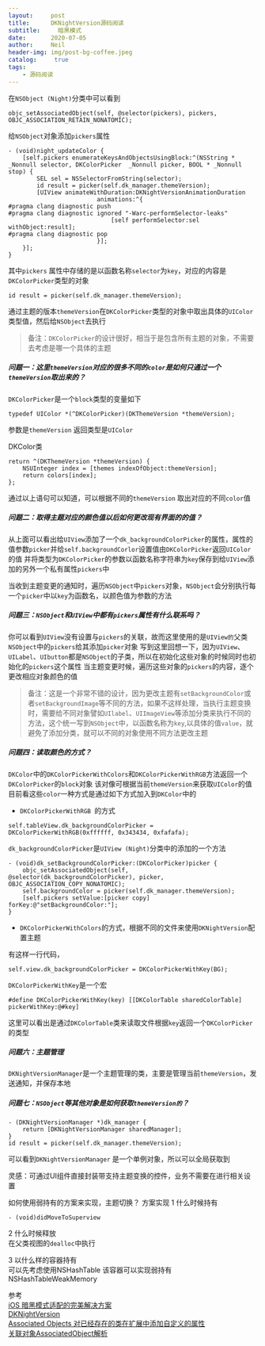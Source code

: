 ```yaml
---
layout:     post
title:      DKNightVersion源码阅读
subtitle:	  暗黑模式
date:       2020-07-05
author:     Neil
header-img: img/post-bg-coffee.jpeg
catalog: 	 true
tags:
    - 源码阅读
---
```


在`NSObject (Night)`分类中可以看到

```
objc_setAssociatedObject(self, @selector(pickers), pickers, OBJC_ASSOCIATION_RETAIN_NONATOMIC);
```

给`NSObject`对象添加`pickers`属性

```
- (void)night_updateColor {
    [self.pickers enumerateKeysAndObjectsUsingBlock:^(NSString * _Nonnull selector, DKColorPicker  _Nonnull picker, BOOL * _Nonnull stop) {
        SEL sel = NSSelectorFromString(selector);
        id result = picker(self.dk_manager.themeVersion);
        [UIView animateWithDuration:DKNightVersionAnimationDuration
                         animations:^{
#pragma clang diagnostic push
#pragma clang diagnostic ignored "-Warc-performSelector-leaks"
                             [self performSelector:sel withObject:result];
#pragma clang diagnostic pop
                         }];
    }];
}
```

其中`pickers` 属性中存储的是以函数名称`selector`为`key`，对应的内容是`DKColorPicker`类型的对象

```
id result = picker(self.dk_manager.themeVersion);
```
通过主题的版本`themeVersion`在`DKColorPicker`类型的对象中取出具体的`UIColor`类型值，然后给`NSObject`去执行

>备注：`DKColorPicker`的设计很好，相当于是包含所有主题的对象，不需要去考虑是哪一个具体的主题

##### 问题一：这里`themeVersion`对应的很多不同的`color`是如何只通过一个`themeVersion`取出来的？

`DKColorPicker`是一个`block`类型的变量如下 

```
typedef UIColor *(^DKColorPicker)(DKThemeVersion *themeVersion);
```
参数是`themeVersion` 返回类型是`UIColor`

DKColor类
```
return ^(DKThemeVersion *themeVersion) {
    NSUInteger index = [themes indexOfObject:themeVersion];
    return colors[index];
};
```

通过以上语句可以知道，可以根据不同的`themeVersion` 取出对应的不同`color`值

##### 问题二：取得主题对应的颜色值以后如何更改现有界面的的值？

从上面可以看出给`UIView`添加了一个`dk_backgroundColorPicker`的属性，属性的值参数`picker`并给`self.backgroundCorlor`设置值由`DKColorPicker`返回`UIColor`的值
并将类型为`DKColorPicker`的参数以函数名称字符串为`key`保存到给`UIView`添加的另外一个私有属性`pickers`中

当收到主题变更的通知时，遍历`NSObject`中`pickers`对象，`NSObject`会分别执行每一个`picker`中以`key`为函数名，以颜色值为参数的方法

##### 问题三：`NSObject`和`UIView`中都有`pickers`属性有什么联系吗？

你可以看到`UIView`没有设置与`pickers`的关联，故而这里使用的是`UIView的`父类`NSObject`中的`pickers`给其添加`picker`对象
写到这里回想一下，因为`UIView`、`UILabel`、`UIbutton`都是`NSObject`的子类，所以在初始化这些对象的时候同时也初始化的`pickers`这个属性
当主题变更时候，遍历这些对象的`pickers`的内容，逐个更改相应对象颜色的值

>备注：这是一个非常不错的设计，因为更改主题有`setBackgroundColor`或者`setBackgroundImage`等不同的方法，如果不这样处理，当执行主题变换时，需要给不同对象譬如`UIlabel`、`UIImageView`等添加分类来执行不同的方法，这个统一写到`NSObject`中，以函数名称为`key`,以具体的值`value`，就避免了添加分类，就可以不同的对象使用不同方法更改主题

##### 问题四：读取颜色的方式？  

`DKColor`中的`DKColorPickerWithColors`和`DKColorPickerWithRGB`方法返回一个`DKColorPicker`的`block`对象
该对像可根据当前`themeVersion`来获取`UIColor`的值
目前看这些`color`一种方式是通过如下方式加入到`DKColor`中的

* `DKColorPickerWithRGB `的方式

```
self.tableView.dk_backgroundColorPicker = DKColorPickerWithRGB(0xffffff, 0x343434, 0xfafafa);
```
`dk_backgroundColorPicker`是`UIView (Night)`分类中的添加的一个方法

```
- (void)dk_setBackgroundColorPicker:(DKColorPicker)picker {
    objc_setAssociatedObject(self, @selector(dk_backgroundColorPicker), picker, OBJC_ASSOCIATION_COPY_NONATOMIC);
    self.backgroundColor = picker(self.dk_manager.themeVersion);
    [self.pickers setValue:[picker copy] forKey:@"setBackgroundColor:"];
}
```

* `DKColorPickerWithColors`的方式，根据不同的文件来使用`DKNightVersion`配置主题

有这样一行代码，

```
self.view.dk_backgroundColorPicker = DKColorPickerWithKey(BG);
```
`DKColorPickerWithKey`是一个宏

```
#define DKColorPickerWithKey(key) [[DKColorTable sharedColorTable] pickerWithKey:@#key]
```
这里可以看出是通过`DKColorTable`类来读取文件根据`key`返回一个`DKColorPicker`的类型

##### 问题六：主题管理

`DKNightVersionManager`是一个主题管理的类，主要是管理当前`themeVersion`，发送通知，并保存本地

##### 问题七：`NSObject`等其他对象是如何获取`themeVersion的`？

```
- (DKNightVersionManager *)dk_manager {
    return [DKNightVersionManager sharedManager];
}
id result = picker(self.dk_manager.themeVersion);
```

可以看到`DKNightVersionManager` 是一个单例对象，所以可以全局获取到

灵感：可通过UI组件直接封装带支持主题变换的控件，业务不需要在进行相关设置

如何使用弱持有的方案来实现，主题切换？
方案实现
1 什么时候持有

```
- (void)didMoveToSuperview
```

2 什么时候释放  
在父类视图的`dealloc`中执行

3 以什么样的容器持有  
可以先考虑使用NSHashTable 该容器可以实现弱持有NSHashTableWeakMemory

参考  
[iOS 暗黑模式适配的完美解决方案](https://www.infoq.cn/article/D6D5xjQkqw7d9DaZj7pX)  
[DKNightVersion](https://github.com/draveness/DKNightVersion)  
[Associated Objects 对已经存在的类在扩展中添加自定义的属性](https://nshipster.cn/associated-objects/)  
[关联对象AssociatedObject解析](https://draveness.me/ao/)


